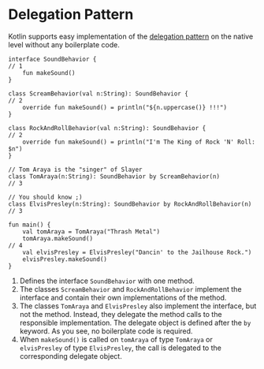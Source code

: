 # Delegation Pattern

Kotlin supports easy implementation of the [delegation pattern](https://kotlinlang.org/docs/reference/delegation.html) on the native level without any boilerplate code.

```run-kotlin
interface SoundBehavior {                                                          // 1
    fun makeSound()
}

class ScreamBehavior(val n:String): SoundBehavior {                                // 2
    override fun makeSound() = println("${n.uppercase()} !!!")
}

class RockAndRollBehavior(val n:String): SoundBehavior {                           // 2
    override fun makeSound() = println("I'm The King of Rock 'N' Roll: $n")
}

// Tom Araya is the "singer" of Slayer
class TomAraya(n:String): SoundBehavior by ScreamBehavior(n)                       // 3

// You should know ;)
class ElvisPresley(n:String): SoundBehavior by RockAndRollBehavior(n)              // 3

fun main() {
    val tomAraya = TomAraya("Thrash Metal")
    tomAraya.makeSound()                                                           // 4
    val elvisPresley = ElvisPresley("Dancin' to the Jailhouse Rock.")
    elvisPresley.makeSound()
}
```


1.  Defines the interface `SoundBehavior` with one method. 
2.  The classes `ScreamBehavior` and `RockAndRollBehavior` implement the interface and contain their own implementations of the method.
3.  The classes `TomAraya` and `ElvisPresley` also implement the interface, but not the method. Instead, they delegate the method calls to the 
    responsible implementation. The delegate object is defined after the `by` keyword. As you see, no boilerplate code is required.
4.  When `makeSound()` is called on `tomAraya` of type `TomAraya` or `elvisPresley` of type `ElvisPresley`, the call is delegated to the
    corresponding delegate object.
